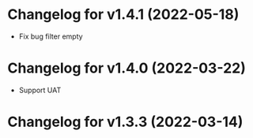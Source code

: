 # Changelog for v1.4.1 (2022-05-18)

- Fix bug filter empty

# Changelog for v1.4.0 (2022-03-22)

- Support UAT

# Changelog for v1.3.3 (2022-03-14)
